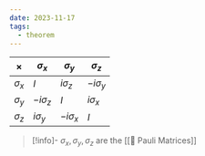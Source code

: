 ```yaml
---
date: 2023-11-17
tags:
  - theorem
---
```

| $\times$ | $\sigma_x$ | $\sigma_y$ | $\sigma_z$ |
| --- | --- | --- | --- |
| $\sigma_x$ | $I$ | $i \sigma_z$ | $-i \sigma_y$ |
| $\sigma_y$ | $-i \sigma_z$ | $I$ | $i \sigma_x$ |
| $\sigma_z$ | $i \sigma_y$ | $-i\sigma_x$ | $I$ |

>[!info]-
> $\sigma_x, \sigma_y, \sigma_z$ are the [[📘 Pauli Matrices]]

